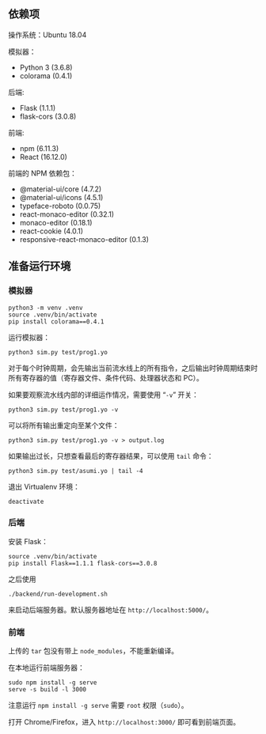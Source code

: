 ## 依赖项

操作系统：Ubuntu 18.04

模拟器：

* Python 3 (3.6.8)
* colorama (0.4.1)

后端:

* Flask (1.1.1)
* flask-cors (3.0.8)

前端:

* npm (6.11.3)
* React (16.12.0)

前端的 NPM 依赖包：

* @material-ui/core (4.7.2)
* @material-ui/icons (4.5.1)
* typeface-roboto (0.0.75)
* react-monaco-editor (0.32.1)
* monaco-editor (0.18.1)
* react-cookie (4.0.1)
* responsive-react-monaco-editor (0.1.3)

## 准备运行环境
### 模拟器

```shell
python3 -m venv .venv
source .venv/bin/activate
pip install colorama==0.4.1
```

运行模拟器：

```shell
python3 sim.py test/prog1.yo
```

对于每个时钟周期，会先输出当前流水线上的所有指令，之后输出时钟周期结束时所有寄存器的值（寄存器文件、条件代码、处理器状态和 PC）。

如果要观察流水线内部的详细运作情况，需要使用 “`-v`” 开关：

```shell
python3 sim.py test/prog1.yo -v
```

可以将所有输出重定向至某个文件：

```shell
python3 sim.py test/prog1.yo -v > output.log
```

如果输出过长，只想查看最后的寄存器结果，可以使用 `tail` 命令：

```shell
python3 sim.py test/asumi.yo | tail -4
```

退出 Virtualenv 环境：

```shell
deactivate
```

### 后端
安装 Flask：

```shell
source .venv/bin/activate
pip install Flask==1.1.1 flask-cors==3.0.8
```

之后使用

```shell
./backend/run-development.sh
```

来启动后端服务器。默认服务器地址在 `http://localhost:5000/`。

### 前端
上传的 `tar` 包没有带上 `node_modules`，不能重新编译。

在本地运行前端服务器：

```shell
sudo npm install -g serve
serve -s build -l 3000
```

注意运行 `npm install -g serve` 需要 `root` 权限（`sudo`）。

打开 Chrome/Firefox，进入 `http://localhost:3000/` 即可看到前端页面。